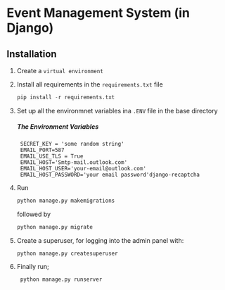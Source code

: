 # Event Management System (in Django)

## Installation

1) Create a ```virtual environment``` 
2) Install all requirements in the ```requirements.txt``` file
   
   ```python
   pip install -r requirements.txt
   ```
3) Set up all the environmnet variables ina ```.ENV``` file in the base directory
   ##### The Environment Variables

   ```
    SECRET_KEY = 'some random string'
    EMAIL_PORT=587
    EMAIL_USE_TLS = True
    EMAIL_HOST='Smtp-mail.outlook.com'
    EMAIL_HOST_USER='your-email@outlook.com'
    EMAIL_HOST_PASSWORD='your email password'django-recaptcha
    ```

4) Run 
    ```python 
    python manage.py makemigrations
    ```
    followed by 
    ```python 
    python manage.py migrate
    ```
5) Create a superuser, for logging into the admin panel with: 
   ```python
   python manage.py createsuperuser
   ```
6) Finally run; 
   ```python
    python manage.py runserver
    ```